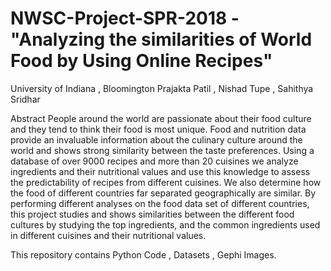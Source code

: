 # NWSC-Project-SPR-2018 - "Analyzing the similarities of World Food by Using Online Recipes"
University of Indiana , Bloomington 
Prajakta Patil , Nishad Tupe , Sahithya Sridhar 

Abstract
People around the world are passionate about their food culture and they tend to think their food is most unique. Food and nutrition data provide an invaluable information about the culinary culture around the world and shows strong similarity between the taste preferences. Using a database of over 9000 recipes and more than 20 cuisines we analyze ingredients and their nutritional values and use this knowledge to assess the predictability of recipes from different cuisines. We also determine how the food of different countries far separated geographically are similar. By performing different analyses on the food data set of different countries, this project studies and shows similarities between the different food cultures by studying the top ingredients, and the common ingredients used in different cuisines and their nutritional values.

This repository contains Python Code , Datasets , Gephi Images. 
